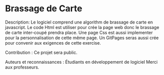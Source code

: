 # Brassage de Carte
 
Description: Le logiciel comprend une algorithm de brassage de carte en javascript. Le code Html est utiliser pour crée la page web donc le brassage de carte inter-coupé prendra place. Une page Css est aussi implementer pour la personnalisation  de cette même page. Un GitPages seras aussi crée pour convenir aux exigences de cette exercise.

Contribution : Ce projet sera public.

Auteurs et reconnaissances : Étudiants en développement de logiciel Merci aux professeurs.
